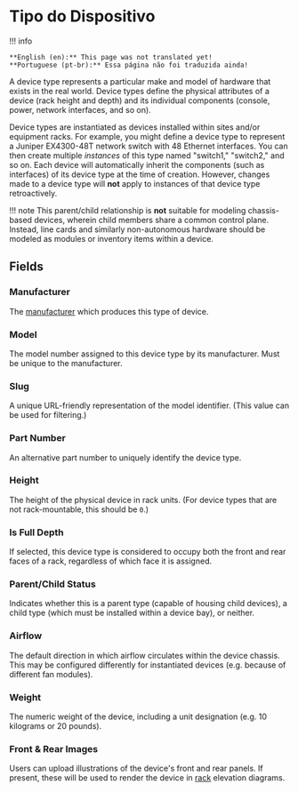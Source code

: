 # Tipo do Dispositivo

!!! info

    **English (en):** This page was not translated yet!
    **Portuguese (pt-br):** Essa página não foi traduzida ainda!

A device type represents a particular make and model of hardware that exists in the real world. Device types define the physical attributes of a device (rack height and depth) and its individual components (console, power, network interfaces, and so on).

Device types are instantiated as devices installed within sites and/or equipment racks. For example, you might define a device type to represent a Juniper EX4300-48T network switch with 48 Ethernet interfaces. You can then create multiple _instances_ of this type named "switch1," "switch2," and so on. Each device will automatically inherit the components (such as interfaces) of its device type at the time of creation. However, changes made to a device type will **not** apply to instances of that device type retroactively.

!!! note
    This parent/child relationship is **not** suitable for modeling chassis-based devices, wherein child members share a common control plane. Instead, line cards and similarly non-autonomous hardware should be modeled as modules or inventory items within a device.

## Fields

### Manufacturer

The [manufacturer](./manufacturer.md) which produces this type of device.

### Model

The model number assigned to this device type by its manufacturer. Must be unique to the manufacturer.

### Slug

A unique URL-friendly representation of the model identifier. (This value can be used for filtering.)

### Part Number

An alternative part number to uniquely identify the device type.

### Height

The height of the physical device in rack units. (For device types that are not rack-mountable, this should be `0`.)

### Is Full Depth

If selected, this device type is considered to occupy both the front and rear faces of a rack, regardless of which face it is assigned.

### Parent/Child Status

Indicates whether this is a parent type (capable of housing child devices), a child type (which must be installed within a device bay), or neither.

### Airflow

The default direction in which airflow circulates within the device chassis. This may be configured differently for instantiated devices (e.g. because of different fan modules).

### Weight

The numeric weight of the device, including a unit designation (e.g. 10 kilograms or 20 pounds).

### Front & Rear Images

Users can upload illustrations of the device's front and rear panels. If present, these will be used to render the device in [rack](./rack.md) elevation diagrams.